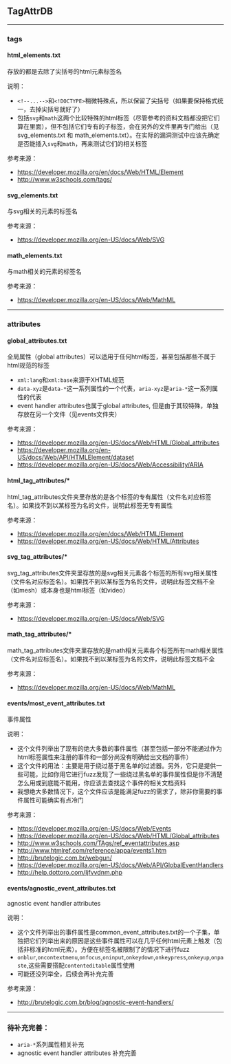 ## TagAttrDB

----------

### tags

#### html_elements.txt

存放的都是去除了尖括号的html元素标签名

说明：
- `<!--...-->`和`<!DOCTYPE>`稍微特殊点，所以保留了尖括号（如果要保持格式统一，去掉尖括号就好了）
- 包括`svg`和`math`这两个比较特殊的html标签（尽管参考的资料文档都没把它们算在里面），但不包括它们专有的子标签，会在另外的文件里再专门给出（见svg_elements.txt 和 math_elements.txt）。在实际的漏洞测试中应该先确定是否能插入`svg`和`math`，再来测试它们的相关标签

参考来源：
- https://developer.mozilla.org/en/docs/Web/HTML/Element
- http://www.w3schools.com/tags/


#### svg_elements.txt

与svg相关的元素的标签名

参考来源：
- https://developer.mozilla.org/en-US/docs/Web/SVG

#### math_elements.txt

与math相关的元素的标签名

参考来源：
- https://developer.mozilla.org/en-US/docs/Web/MathML


----------

### attributes

#### global_attributes.txt


全局属性（global attributes）可以适用于任何html标签，甚至包括那些不属于html规范的标签

- `xml:lang`和`xml:base`来源于XHTML规范
- `data-xyz`是`data-*`这一系列属性的一个代表，`aria-xyz`是`aria-*`这一系列属性的代表
- event handler attributes也属于global attributes, 但是由于其较特殊，单独存放在另一个文件（见events文件夹）

参考来源：
- https://developer.mozilla.org/en-US/docs/Web/HTML/Global_attributes
- https://developer.mozilla.org/en-US/docs/Web/API/HTMLElement/dataset
- https://developer.mozilla.org/en-US/docs/Web/Accessibility/ARIA

#### html_tag_attributes/*

html_tag_attributes文件夹里存放的是各个标签的专有属性（文件名对应标签名）。如果找不到以某标签为名的文件，说明此标签无专有属性

参考来源：
- https://developer.mozilla.org/en/docs/Web/HTML/Element
- https://developer.mozilla.org/en-US/docs/Web/HTML/Attributes

#### svg_tag_attributes/*

svg_tag_attributes文件夹里存放的是svg相关元素各个标签的所有svg相关属性（文件名对应标签名）。如果找不到以某标签为名的文件，说明此标签文档不全（如mesh）或本身也是html标签（如video）

参考来源：
- https://developer.mozilla.org/en-US/docs/Web/SVG

#### math_tag_attributes/*

math_tag_attributes文件夹里存放的是math相关元素各个标签所有math相关属性（文件名对应标签名）。如果找不到以某标签为名的文件，说明此标签文档不全

参考来源：
- https://developer.mozilla.org/en-US/docs/Web/MathML

#### events/most_event_attributes.txt

事件属性

说明：
- 这个文件列举出了现有的绝大多数的事件属性（甚至包括一部分不能通过作为html标签属性来注册的事件和一部分尚没有明确给出文档的事件）
- 这个文件的用法：主要是用于绕过基于黑名单的过滤器。另外，它只是提供一些可能，比如你用它进行fuzz发现了一些绕过黑名单的事件属性但是你不清楚怎么用或到底能不能用，你应该去查找这个事件的相关文档资料
- 我想绝大多数情况下，这个文件应该是能满足fuzz的需求了，除非你需要的事件属性可能确实有点冷门

参考来源：
- https://developer.mozilla.org/en-US/docs/Web/Events
- https://developer.mozilla.org/en-US/docs/Web/HTML/Global_attributes
- http://www.w3schools.com/TAgs/ref_eventattributes.asp
- http://www.htmlref.com/reference/appa/events1.htm
- http://brutelogic.com.br/webgun/
- https://developer.mozilla.org/en-US/docs/Web/API/GlobalEventHandlers
- http://help.dottoro.com/ljfvvdnm.php

#### events/agnostic_event_attributes.txt

agnostic event handler attributes

说明：
- 这个文件列举出的事件属性是common_event_attributes.txt的一个子集，单独把它们列举出来的原因是这些事件属性可以在几乎任何html元素上触发（包括非标准的html元素）。方便在标签名被限制了的情况下进行fuzz
- `onblur`,`oncontextmenu`,`onfocus`,`oninput`,`onkeydown`,`onkeypress`,`onkeyup`,`onpaste`,这些需要搭配`contenteditable`属性使用
- 可能还没列举全，后续会再补充完善

参考来源：
- http://brutelogic.com.br/blog/agnostic-event-handlers/


----------

### 待补充完善：

- `aria-*`系列属性相关补充
- agnostic event handler attributes 补充完善
